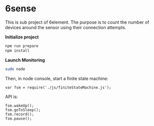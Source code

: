 # 6sense

This is sub project of 6element. The purpose is to count the number of devices around the sensor using their connection attempts.

**Initialize project**

```bash
npm run prepare
npm install
```

**Launch Monitoring**
```bash
sudo node
```
Then, in node console, start a finite state machine:
```
var fsm = require('./js/finiteStateMachine.js');
```

API is:
```
fsm.wakeUp();
fsm.goToSleep();
fsm.record();
fsm.pause();
```




